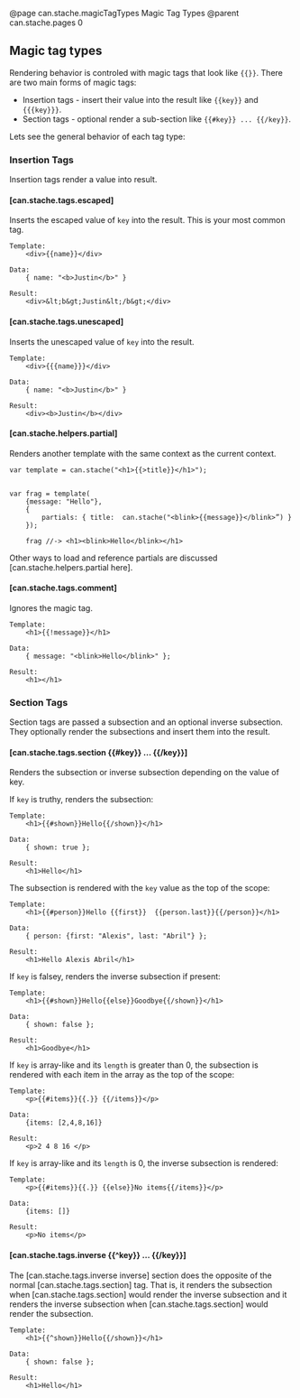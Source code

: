 @page can.stache.magicTagTypes Magic Tag Types
@parent can.stache.pages 0

## Magic tag types

Rendering behavior is controled with magic tags that look like `{{}}`.  There
are two main forms of magic tags:

 - Insertion tags - insert their value into the result like `{{key}}` and `{{{key}}}`.
 - Section tags - optional render a sub-section like `{{#key}} ... {{/key}}`. 

Lets see the general behavior of each tag type:

### Insertion Tags

Insertion tags render a value into result.

#### [can.stache.tags.escaped]

Inserts the escaped value of `key` into the result. This is your most common tag.

```
Template:
	<div>{{name}}</div>

Data:
	{ name: "<b>Justin</b>" }

Result:
	<div>&lt;b&gt;Justin&lt;/b&gt;</div>
```

#### [can.stache.tags.unescaped]

Inserts the unescaped value of `key` into the result.

```
Template:
	<div>{{{name}}}</div>

Data:
	{ name: "<b>Justin</b>" }

Result:
	<div><b>Justin</b></div>
```

#### [can.stache.helpers.partial]

Renders another template with the same context as the current context.

```
var template = can.stache("<h1>{{>title}}</h1>");
  
	
var frag = template(
	{message: "Hello"},
	{
		partials: { title: 	can.stache("<blink>{{message}}</blink>”) }
	});
	
	frag //-> <h1><blink>Hello</blink></h1>
```

Other ways to load and reference partials are discussed [can.stache.helpers.partial here]. 

#### [can.stache.tags.comment]

Ignores the magic tag.

```
Template:
	<h1>{{!message}}</h1>

Data:
	{ message: "<blink>Hello</blink>" };

Result:
	<h1></h1>
```

### Section Tags

Section tags are passed a subsection and an optional inverse subsection. They
optionally render the subsections and insert them into the result.

#### [can.stache.tags.section {{#key}} ... {{/key}}]

Renders the subsection or inverse subsection depending on the value of key.

If `key` is truthy, renders the subsection: 

```
Template:
	<h1>{{#shown}}Hello{{/shown}}</h1>

Data:
	{ shown: true };

Result:
	<h1>Hello</h1>
```

The subsection is rendered with the `key` value as the top of the scope:

```
Template:
	<h1>{{#person}}Hello {{first}}  {{person.last}}{{/person}}</h1>

Data:
	{ person: {first: "Alexis", last: "Abril"} };

Result:
	<h1>Hello Alexis Abril</h1>
```


If `key` is falsey, renders the inverse subsection if present: 

```
Template:
	<h1>{{#shown}}Hello{{else}}Goodbye{{/shown}}</h1>

Data:
	{ shown: false };

Result:
	<h1>Goodbye</h1>
```

If `key` is array-like and its `length` is greater than 0, the subsection
is rendered with each item in the array as the top of the scope:

```
Template:
	<p>{{#items}}{{.}} {{/items}}</p>

Data:
	{items: [2,4,8,16]}

Result:
	<p>2 4 8 16 </p>
```

If `key` is array-like and its `length` is 0, the inverse subsection
is rendered:

```
Template:
	<p>{{#items}}{{.}} {{else}}No items{{/items}}</p>

Data:
	{items: []}

Result:
	<p>No items</p>
```

#### [can.stache.tags.inverse {{^key}} ... {{/key}}]

The [can.stache.tags.inverse inverse] section does the opposite of the
normal [can.stache.tags.section] tag.  That is, it renders
the subsection when [can.stache.tags.section] would render the inverse subsection 
and it renders the inverse subsection when [can.stache.tags.section] would
render the subsection.

```
Template:
	<h1>{{^shown}}Hello{{/shown}}</h1>

Data:
	{ shown: false };

Result:
	<h1>Hello</h1>
``` 